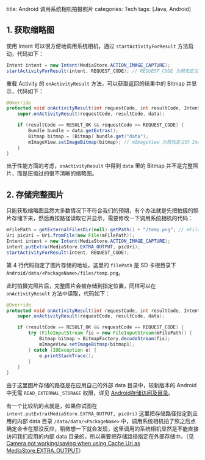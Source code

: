 title: Android 调用系统相机拍摄照片
categories: Tech
tags: [Java, Android]

## 1. 获取缩略图

使用 Intent 可以很方便地调用系统相机，通过 `startActivityForResult` 方法启动，代码如下：

```java
Intent intent = new Intent(MediaStore.ACTION_IMAGE_CAPTURE);
startActivityForResult(intent, REQUEST_CODE); // REQUEST_CODE 为预先定义的 int 常量
```

重载 Activity 的 `onActivityResult` 方法，可以获取返回的结果中的 Bitmap 并显示，代码如下：

```java
@Override
protected void onActivityResult(int requestCode, int resultCode, Intent data) {
    super.onActivityResult(requestCode, resultCode, data);

    if (resultCode == RESULT_OK && requestCode == REQUEST_CODE) {
        Bundle bundle = data.getExtras();
        Bitmap bitmap = (Bitmap) bundle.get("data");
        mImageView.setImageBitmap(bitmap); // mImageView 为预先定义的 ImageView
    }
}
```

出于性能方面的考虑，`onActivityResult` 中得到 `data` 里的 Bitmap 并不是完整照片，而是压缩过的很不清晰的缩略图。

## 2. 存储完整图片

只能获取缩略图显然大多数情况下不符合我们的预期，有个办法就是先把拍摄的照片存储下来，然后再按路径读取它并显示，需要修改一下调用系统相机的代码：

```java
mFilePath = getExternalFilesDir(null).getPath() + "/temp.png"; // mFilePath 为预先声明的成员变量
Uri picUri = Uri.fromFile(new File(mFilePath));
Intent intent = new Intent(MediaStore.ACTION_IMAGE_CAPTURE);
intent.putExtra(MediaStore.EXTRA_OUTPUT, picUri);
startActivityForResult(intent, REQUEST_CODE);
```

第 4 行代码指定了图片存储的地址，这里的 `filePath` 是 SD 卡根目录下 `Android/data/<PackageName>/files/temp.png`。

此时拍摄完照片后，完整图片会被存储到指定位置，同样可以在 `onActivityResult` 方法中读取，代码如下：

```java
@Override
protected void onActivityResult(int requestCode, int resultCode, Intent data) {
    super.onActivityResult(requestCode, resultCode, data);

    if (resultCode == RESULT_OK && requestCode == REQUEST_CODE) {
        try (FileInputStream fis = new FileInputStream(mFilePath)) {
            Bitmap bitmap = BitmapFactory.decodeStream(fis);
            mImageView.setImageBitmap(bitmap1);
        } catch (IOException e) {
            e.printStackTrace();
        }
    }
}
```

由于这里图片存储的路径是在应用自己的外部 data 目录中，较新版本的 Android 中无需 `READ_EXTERNAL_STORAGE` 权限，详见 [Android存储访问及目录](http://www.cnblogs.com/mengdd/p/3742623.html)。

有一个比较坑的点就是，如果你试图在 `intent.putExtra(MediaStore.EXTRA_OUTPUT, picUri)` 这里把存储路径指定到应用的内部 data 目录 `/data/data/<PackageName>` 中，调用系统相机拍了照之后点确定会卡在那没反应，稍微想一下就会发现，这里调用的系统相机显然是不能直接访问我们应用的内部 data 目录的，所以需要把存储路径指定在外部存储中。（见 [Camera not working/saving when using Cache Uri as MediaStore.EXTRA_OUTPUT](http://stackoverflow.com/questions/18711525/camera-not-working-saving-when-using-cache-uri-as-mediastore-extra-output)）
